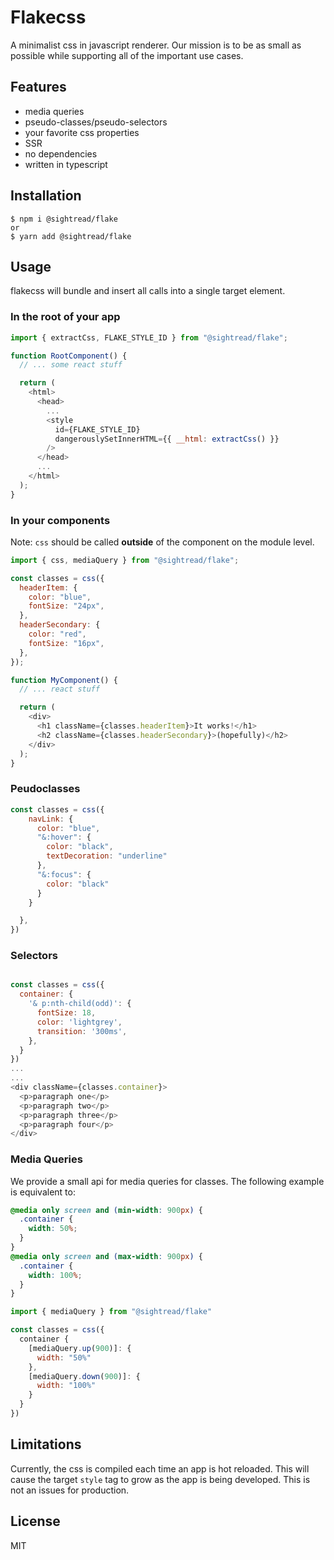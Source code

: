 # Flakecss

A minimalist css in javascript renderer. Our mission
is to be as small as possible while supporting all of the important use cases.

## Features

- media queries
- pseudo-classes/pseudo-selectors
- your favorite css properties
- SSR
- no dependencies
- written in typescript

## Installation

```shell
$ npm i @sightread/flake
or
$ yarn add @sightread/flake
```

## Usage

flakecss will bundle and insert all calls into a single target element.

### In the root of your app

```javascript
import { extractCss, FLAKE_STYLE_ID } from "@sightread/flake";

function RootComponent() {
  // ... some react stuff

  return (
    <html>
      <head>
        ...
        <style
          id={FLAKE_STYLE_ID}
          dangerouslySetInnerHTML={{ __html: extractCss() }}
        />
      </head>
      ...
    </html>
  );
}
```

### In your components

Note: `css` should be called **outside** of the component on the module level.

```javascript
import { css, mediaQuery } from "@sightread/flake";

const classes = css({
  headerItem: {
    color: "blue",
    fontSize: "24px",
  },
  headerSecondary: {
    color: "red",
    fontSize: "16px",
  },
});

function MyComponent() {
  // ... react stuff

  return (
    <div>
      <h1 className={classes.headerItem}>It works!</h1>
      <h2 className={classes.headerSecondary}>(hopefully)</h2>
    </div>
  );
}
```

### Peudoclasses

```javascript
const classes = css({
    navLink: {
      color: "blue",
      "&:hover": {
        color: "black",
        textDecoration: "underline"
      },
      "&:focus": {
        color: "black"
      }
    }

  },
})
```

### Selectors

```javascript

const classes = css({
  container: {
    '& p:nth-child(odd)': {
      fontSize: 18,
      color: 'lightgrey',
      transition: '300ms',
    },
  }
})
...
...
<div className={classes.container}>
  <p>paragraph one</p>
  <p>paragraph two</p>
  <p>paragraph three</p>
  <p>paragraph four</p>
</div>
```

### Media Queries

We provide a small api for media queries for classes. The following example is equivalent to:

```css
@media only screen and (min-width: 900px) {
  .container {
    width: 50%;
  }
}
@media only screen and (max-width: 900px) {
  .container {
    width: 100%;
  }
}
```

```javascript
import { mediaQuery } from "@sightread/flake"

const classes = css({
  container {
    [mediaQuery.up(900)]: {
      width: "50%"
    },
    [mediaQuery.down(900)]: {
      width: "100%"
    }
  }
})

```

## Limitations

Currently, the css is compiled each time an app is hot reloaded. This will cause the target `style` tag to grow as the app is being developed. This is not an issues for production.

## License

MIT
